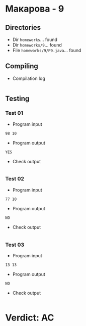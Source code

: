 # Макарова - 9
## Directories
- Dir `homeworks`... found
- Dir `homeworks/9`... found
- File `homeworks/9/P9.java`... found
## Compiling
- Compilation log
```
```
## Testing
### Test 01
- Program input
```
98 10
```
- Program output
```
YES
```
- Check output
```
```
### Test 02
- Program input
```
77 10
```
- Program output
```
NO
```
- Check output
```
```
### Test 03
- Program input
```
13 13
```
- Program output
```
NO
```
- Check output
```
```
# Verdict: AC
